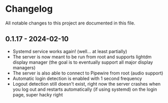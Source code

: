 # Changelog
All notable changes to this project are documented in this file.

## 0.1.17 - 2024-02-10

- Systemd service works again! (well... at least partially)
- The server is now meant to be run from root and supports lightdm display manager (the goal is to eventually support all major display managers)
- The server is also able to connect to Pipewire from root (audio support)
- Automatic login detection is enabled with 1 second frequency
- Logout detection still doesn't exist, right now the server crashes when you log out and restarts automatically (if using systemd) on the login page, super hacky right 